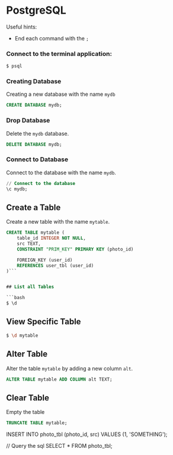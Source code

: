 # PostgreSQL

Useful hints:

- End each command with the `;`

### Connect to the terminal application:

```bash
$ psql
```

### Creating Database

Creating a new database with the name `mydb`
```sql
CREATE DATABASE mydb;
```


### Drop Database

Delete the `mydb` database.
```sql
DELETE DATABASE mydb;
```


### Connect to Database

Connect to the database with the name `mydb`.
```sql
// Connect to the database
\c mydb;
```


## Create a Table

Create a new table with the name `mytable`.
```sql
CREATE TABLE mytable (
    table_id INTEGER NOT NULL,
    src TEXT,
    CONSTRAINT "PRIM_KEY" PRIMARY KEY (photo_id)

    FOREIGN_KEY (user_id)
    REFERENCES user_tbl (user_id)
)```


## List all Tables

```bash
$ \d
```


## View Specific Table

```bash
$ \d mytable
```


## Alter Table

Alter the table `mytable` by adding a new column `alt`.
```sql
ALTER TABLE mytable ADD COLUMN alt TEXT;
```

## Clear Table

Empty the table

```sql
TRUNCATE TABLE mytable;
```


INSERT INTO photo_tbl
(photo_id, src) VALUES (1, 'SOMETHING');

// Query the sql
SELECT * FROM photo_tbl;
```
